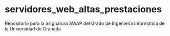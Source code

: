 # servidores_web_altas_prestaciones
Repositorio para la asignatura SWAP del Grado de Ingeniería Informática de la Universidad de Granada
